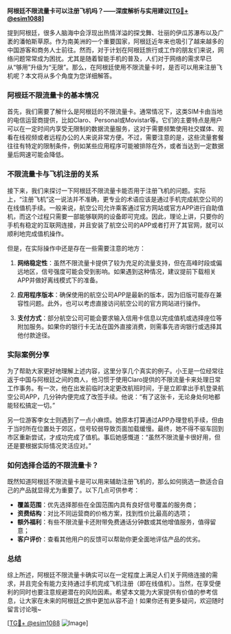 **阿根廷不限流量卡可以注册飞机吗？——深度解析与实用建议[[TG💪+ @esim1088](https://t.me/s/esim1088)]**

提到阿根廷，很多人脑海中会浮现出热情洋溢的探戈舞、壮丽的伊瓜苏瀑布以及广袤的潘帕斯草原。作为南美洲的一个重要国家，阿根廷近年来也吸引了越来越多的中国游客和商务人士前往。然而，对于计划在阿根廷旅行或工作的朋友们来说，网络问题常常成为困扰。尤其是随着智能手机的普及，人们对于网络的需求早已从“够用”升级为“无限”。那么，在阿根廷使用不限流量卡时，是否可以用来注册飞机呢？本文将从多个角度为您详细解答。

### 阿根廷不限流量卡的基本情况

首先，我们需要了解什么是阿根廷的不限流量卡。通常情况下，这类SIM卡由当地的电信运营商提供，比如Claro、Personal或Movistar等。它们的主要特点是用户可以在一定时间内享受无限制的数据流量服务，这对于需要频繁使用社交媒体、观看在线视频或者远程办公的人来说非常方便。不过，需要注意的是，这些流量套餐往往有特定的限制条件，例如某些应用程序可能被排除在外，或者当达到一定数据量后网速可能会降低。

### 不限流量卡与飞机注册的关系

接下来，我们来探讨一下阿根廷不限流量卡能否用于注册飞机的问题。实际上，“注册飞机”这一说法并不准确，更专业的术语应该是通过手机完成航空公司的在线值机手续。一般来说，航空公司允许乘客通过官方网站或官方APP进行自助值机，而这个过程只需要一部能够联网的设备即可完成。因此，理论上讲，只要你的手机有稳定的互联网连接，并且安装了航空公司的APP或者打开了其官网，就可以顺利地完成值机操作。

但是，在实际操作中还是存在一些需要注意的地方：

1. **网络稳定性**：虽然不限流量卡提供了较为充足的流量支持，但在高峰时段或偏远地区，信号强度可能会受到影响。如果遇到这种情况，建议提前下载相关APP并做好离线模式下的准备。
   
2. **应用程序版本**：确保使用的航空公司APP是最新的版本，因为旧版可能存在兼容性问题。此外，也可以考虑直接访问航空公司的官方网站进行操作。

3. **支付方式**：部分航空公司可能会要求输入信用卡信息以完成值机或选择座位等附加服务。如果你的银行卡无法在国外直接消费，则需事先咨询银行或选择其他付款途径。

### 实际案例分享

为了帮助大家更好地理解上述内容，这里分享几个真实的例子。小王是一位经常往返于中国与阿根廷之间的商人，他习惯于使用Claro提供的不限流量卡来处理日常工作事务。有一次，他在出发前临时决定更改航班时间，于是立即拿出手机登录航空公司APP，几分钟内便完成了改签手续。他说：“有了这张卡，无论身处何地都能轻松搞定一切。”

另一位游客李女士则遇到了一点小麻烦。她原本打算通过APP办理登机手续，但由于当时所在位置处于郊区，信号较弱导致页面加载缓慢。最终，她不得不驱车回到市区重新尝试，才成功完成了值机。事后她感慨道：“虽然不限流量卡很好用，但还是要根据实际情况灵活应对。”

### 如何选择合适的不限流量卡？

既然知道阿根廷不限流量卡是可以用来辅助注册飞机的，那么如何挑选一款适合自己的产品就显得尤为重要了。以下几点可供参考：

- **覆盖范围**：优先选择那些在全国范围内具有良好信号覆盖的服务商；
- **资费结构**：对比不同运营商的价格方案，找到性价比最高的选项；
- **额外福利**：有些不限流量卡还附带免费通话分钟数或其他增值服务，值得留意；
- **客户评价**：查看其他用户的反馈可以帮助你更全面地评估产品的优劣。

### 总结

综上所述，阿根廷不限流量卡确实可以在一定程度上满足人们关于网络连接的需求，并且完全有能力支持通过手机完成飞机注册（即在线值机）。当然，在享受便利的同时也要注意规避潜在的风险因素。希望本文能为大家提供有价值的参考信息，让大家在未来的阿根廷之旅中更加从容不迫！如果你还有更多疑问，欢迎随时留言讨论哦~

[[TG💪+ @esim1088](https://t.me/s/esim1088) ![Image](https://i.postimg.cc/4NQfJmqS/Snipaste-2025-05-13-00-14-12.png)]
